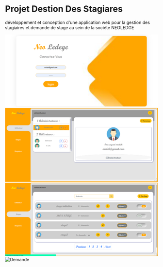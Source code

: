 # Projet Destion Des Stagiares

développement et conception d'une application web pour la    gestion des stagiaires et demande de stage au sein de la sociéte 
NEOLEDGE 

![Login](./login.png)
![Dashboard](./dash.png)
![Stage](./stage.png)
![Demande](./demande.pn)


